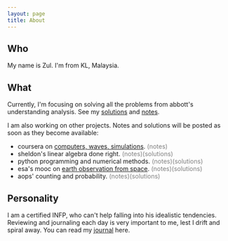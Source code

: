 ```yaml
---
layout: page
title: About
---
```


## Who

My name is Zul. I'm from KL, Malaysia. 

## What

Currently, I'm focusing on solving all the problems from abbott's understanding analysis. See my [solutions](https://zulfadz.github.io/abbott-solution/) and [notes](https://zulfadz.github.io/abbott/).

I am also working on other projects. Notes and solutions will be posted as soon as they become available:

+ coursera on [computers, waves, simulations](https://www.coursera.org/learn/computers-waves-simulations). <span style="color:gray">(notes)</span>
+ sheldon's linear algebra done right. <span style="color:gray">(notes)(solutions)</span>
+  python programming and numerical methods. <span style="color:gray">(notes)(solutions)</span>
+ esa's mooc on [earth observation from space](https://www.imperativemoocs.com/courses/the-optical-view). <span style="color:gray">(notes)(solutions)</span>
+ aops' counting and probability. <span style="color:gray">(notes)(solutions)</span>

## Personality

I am a certified INFP, who can't help falling into his idealistic tendencies. Reviewing and journaling each day is very important to me, lest I drift and spiral away. You can read my [journal](https://zul.rocks/journal/) here.


